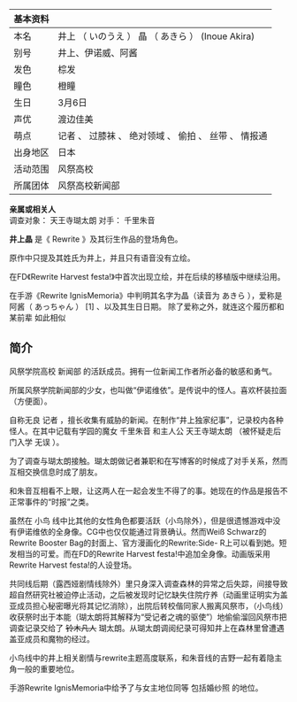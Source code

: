 |  **基本资料**  ||
|---|---|
|本名  |  井上  （  いのうえ  ）  晶  （  あきら  ）  (Inoue Akira)   |
|别号  |  井上、伊诺威、阿酱   |
|发色  |  棕发   |
|瞳色  |  橙瞳   |
|生日  |  3月6日   |
|声优  |  渡边佳美   |
|萌点  |  记者  、  过膝袜  、  绝对领域  、  偷拍  、  丝带  、  情报通   |
|出身地区  |  日本   |
|活动范围  |  风祭高校   |
|所属团体  |  风祭高校新闻部   |
**亲属或相关人**  
调查对象：  天王寺瑚太朗  对手：  千里朱音  
  
**井上晶** 是《  Rewrite  》及其衍生作品的登场角色。

原作中只提及其姓氏为井上，并且只有语音没有立绘。

在FD《Rewrite Harvest festa!》中首次出现立绘，并在后续的移植版中继续沿用。

在手游《Rewrite IgnisMemoria》中判明其名字为晶（读音为  あきら  ），爱称是阿酱（  あっちゃん  ）  [1]  、以及其生日日期。
除了爱称之外，就连这个履历都和  某前辈  如此相似

##  简介

风祭学院高校  新闻部  的活跃成员。拥有一位新闻工作者所必备的敏感和勇气。

所属风祭学院新闻部的少女，也叫做“伊诺维依”。是传说中的怪人。喜欢杯装拉面（方便面）。  
  
自称无良  记者  ，擅长收集有威胁的新闻。在制作“井上独家纪事”，记录校内各种怪人。在其中记载有学园的魔女  千里朱音  和主人公  天王寺瑚太朗
（被怀疑走后门入学  无误  ）。  
  
为了调查与瑚太朗接触。瑚太朗做记者兼职和在写博客的时候成了对手关系，然而互相交换信息时成了朋友。  
  
和朱音互相看不上眼，让这两人在一起会发生不得了的事。她现在的作品是报告不正常事件的“时报”之类。  
  
虽然在  小鸟  线中比其他的女性角色都要活跃（小鸟除外），但是很遗憾游戏中没有伊诺维依的全身像。CG中也仅仅能通过背景确认。然而Weiß
Schwarz的Rewrite Booster Bag的封面上、官方漫画化的Rewrite:Side-
R上可以看到她。短发相当的可爱。而在FD的Rewrite Harvest festa!中追加全身像。动画版采用Rewrite Harvest
festa!的人设登场。  
  
共同线后期（露西娅剧情线除外）里只身深入调查森林的异常之后失踪，间接导致超自然研究社被迫停止活动，之后被发现时记忆缺失住院疗养（动画里证明实为盖亚成员担心秘密曝光将其记忆消除），出院后转校偕同家人搬离风祭市，（小鸟线）收获祭时出于本能（瑚太朗将其解释为“受记者之魂的驱使”）地偷偷溜回风祭市把调查记录交给了
~~铃木凡人~~ 瑚太朗。从瑚太朗调阅纪录可得知井上在森林里曾遭遇盖亚成员和魔物的经过。  
  
小鸟线中的井上相关剧情与rewrite主题高度联系，和朱音线的吉野一起有着隐主角一般的重要地位。  
  
手游Rewrite IgnisMemoria中给予了与女主地位同等  包括婚纱照  的地位。  
